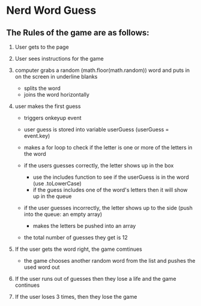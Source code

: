 # Nerd Word Guess

## The Rules of the game are as follows:

1. User gets to the page
2. User sees instructions for the game
3. computer grabs a random (math.floor(math.random)) word and puts in on the screen in underline blanks

   - splits the word
   - joins the word horizontally

4. user makes the first guess

   - triggers onkeyup event
   - user guess is stored into variable userGuess (userGuess = event.key)
   - makes a for loop to check if the letter is one or more of the letters in the word

   - if the users guesses correctly, the letter shows up in the box
     - use the includes function to see if the userGuess is in the word (use .toLowerCase)
     - if the guess includes one of the word's letters then it will show up in the queue
   - if the user guesses incorrectly, the letter shows up to the side (push into the queue: an empty array)
     - makes the letters be pushed into an array
   - the total number of guesses they get is 12

5. If the user gets the word right, the game comtinues
   - the game chooses another random word from the list and pushes the used word out
6. If the user runs out of guesses then they lose a life and the game continues
7. If the user loses 3 times, then they lose the game

